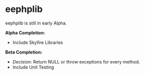 # eephplib
eephplib is still in early Alpha.

**Alpha Completion:**
- Include Skyfire Libraries

**Beta Completion:**
- _Decision:_ Return NULL or throw exceptions for every method.
- Include Unit Testing